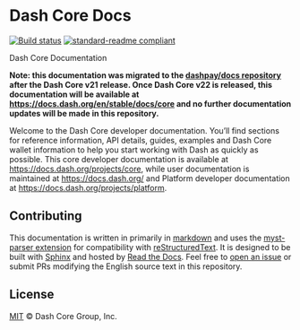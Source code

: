 # Dash Core Docs

[![Build status](https://img.shields.io/readthedocs/dash-docs-core/stable)](https://readthedocs.org/projects/dash-docs-core/builds/)
[![standard-readme compliant](https://img.shields.io/badge/readme%20style-standard-brightgreen)](https://github.com/RichardLitt/standard-readme)

Dash Core Documentation

**Note: this documentation was migrated to the [dashpay/docs repository](https://github.com/dashpay/docs) after the Dash Core v21 release. Once Dash Core v22 is released, this documentation will be available at https://docs.dash.org/en/stable/docs/core and no further documentation updates will be made in this repository.**

Welcome to the Dash Core developer documentation. You’ll find sections for
reference information, API details, guides, examples and Dash Core wallet
information to help you start working with Dash as quickly as possible. This
core developer documentation is available at
https://docs.dash.org/projects/core, while user documentation is maintained at
https://docs.dash.org/ and Platform developer documentation at
https://docs.dash.org/projects/platform.

## Contributing

This documentation is written in primarily in
[markdown](https://www.markdownguide.org/) and uses the [myst-parser
extension](https://myst-parser.readthedocs.io/en/latest/index.html) for
compatibility with [reStructuredText](https://docutils.sourceforge.io/rst.html).
It is designed to be built with [Sphinx](https://www.sphinx-doc.org/) and hosted
by [Read the Docs](https://readthedocs.org/). Feel free to [open an
issue](https://github.com/dashpay/docs-core/issues/new/choose) or submit PRs
modifying the English source text in this repository.

## License

[MIT](/LICENSE) © Dash Core Group, Inc.

